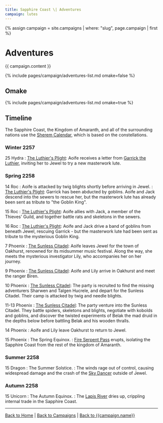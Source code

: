 ```yaml
---
title: Sapphire Coast \| Adventures
campaign: lutes
---
```


{% assign campaign = site.campaigns | where: "slug", page.campaign | first %}

# Adventures

{{ campaign.content }}

{% include pages/campaign/adventures-list.md omake=false %}

## Omake

{% include pages/campaign/adventures-list.md omake=true %}

## Timeline

The Sapphire Coast, the Kingdom of Amaranth, and all of the surrounding nations use the [Sherem Calendar]({{site.baseurl}}/campaigns/wellspring/setting/daily-life#calendar), which is based on the constellations.

### Winter 2257

25 Hydra
: [The Luthier's Plight]({{site.baseurl}}/campaigns/lutes/adventures/luthiers-plight): Aoife receives a letter from [Garrick the Luthier]({{site.baseurl}}/campaigns/lutes/characters/thea-garrick), inviting her to Jewel to try a new masterwork lute.

### Spring 2258

14 Roc
: Aoife is attacked by twig blights shortly before arriving in Jewel.
: [The Luthier's Plight]({{site.baseurl}}/campaigns/lutes/adventures/luthiers-plight): Garrick has been abducted by goblins. Aoife and Jack descend into the sewers to rescue her, but the masterwork lute has already been sent as tribute to "the Goblin King".

15 Roc
: [The Luthier's Plight]({{site.baseurl}}/campaigns/lutes/adventures/luthiers-plight): Aoife allies with Jack, a member of the Thieves' Guild, and together battle rats and skeletons in the sewers.

16 Roc
: [The Luthier's Plight]({{site.baseurl}}/campaigns/lutes/adventures/luthiers-plight): Aoife and Jack drive a band of goblins from beneath Jewel, rescuing Garrick - but the masterwork lute had been sent as tribute to the mysterious Goblin King.

7 Phoenix
: [The Sunless Citadel]({{site.baseurl}}/campaigns/lutes/adventures/sunless-citadel): Aoife leaves Jewel for the town of Oakhurst, renowned for its midsummer music festival. Along the way, she meets the mysterious investigator Lily, who accompanies her on her journey.

9 Phoenix
: [The Sunless Citadel]({{site.baseurl}}/campaigns/lutes/adventures/sunless-citadel): Aoife and Lily arrive in Oakhurst and meet the ranger Biren.

10 Phoenix
: [The Sunless Citadel]({{site.baseurl}}/campaigns/lutes/adventures/sunless-citadel): The party is recruited to find the missing adventurers Sharwen and Talgen Hucrele, and depart for the Sunless Citadel. Their camp is attacked by twig and needle blights.

11-13 Phoenix
: [The Sunless Citadel]({{site.baseurl}}/campaigns/lutes/adventures/sunless-citadel): The party venture into the Sunless Citadel. They battle spiders, skeletons and blights, negotiate with kobolds and goblins, and discover the twisted experiments of Belak the mad druid in the depths below before battling Belak and his wooden thralls.

14 Phoenix
: Aoife and Lily leave Oakhurst to return to Jewel.

15 Phoenix
: The Spring Equinox.
: [Fire Serpent Pass]({{site.baseurl}}/campaigns/lutes/setting/geography#fire-serpent-pass) erupts, isolating the Sapphire Coast from the rest of the kingdom of Amaranth.

### Summer 2258

15 Dragon
: The Summer Solstice.
: The winds rage out of control, causing widespread damage and the crash of the [Sky Dancer]({{site.baseurl}}/campaigns/lutes/setting/geography/city-of-jewel#the-sky-dancer) outside of Jewel.

### Autumn 2258

15 Unicorn
: The Autumn Equinox.
: The [Lapis River]({{site.baseurl}}/campaigns/lutes/setting/geography#lapis-river) dries up, crippling internal trade in the Sapphire Coast.

---

[Back to Home]({{site.baseurl}}/)
|
[Back to Campaigns]({{site.baseurl}}/campaigns)
|
[Back to {{campaign.name}}]({{site.baseurl}}/campaigns/{{campaign.slug}})
